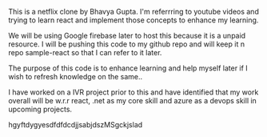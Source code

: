 This is a netflix clone by Bhavya Gupta. I'm referrring to youtube videos and trying to learn react and implement those concepts to enhance my learning.

We will be using Google firebase later to host this because it is a unpaid resource. I will be pushing this code to my github repo and will keep it n repo sample-react so that I can refer to it later. 

The purpose of this code is to enhance learning and help myself later if I wish to refresh knowledge on the same..

I have worked on a IVR project prior to this and have identified that my work overall will be w.r.r react, .net as my core skill and azure as a devops skill in upcoming projects.

hgyftdygyesdfdfdcdjjsabjdszMSgckjslad